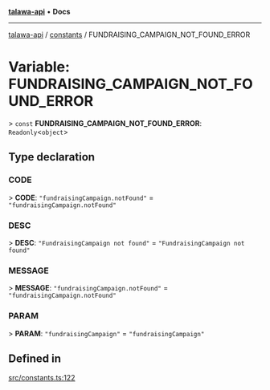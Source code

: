 [**talawa-api**](../../README.md) • **Docs**

***

[talawa-api](../../modules.md) / [constants](../README.md) / FUNDRAISING\_CAMPAIGN\_NOT\_FOUND\_ERROR

# Variable: FUNDRAISING\_CAMPAIGN\_NOT\_FOUND\_ERROR

\> `const` **FUNDRAISING\_CAMPAIGN\_NOT\_FOUND\_ERROR**: `Readonly`\<`object`\>

## Type declaration

### CODE

\> **CODE**: `"fundraisingCampaign.notFound"` = `"fundraisingCampaign.notFound"`

### DESC

\> **DESC**: `"FundraisingCampaign not found"` = `"FundraisingCampaign not found"`

### MESSAGE

\> **MESSAGE**: `"fundraisingCampaign.notFound"` = `"fundraisingCampaign.notFound"`

### PARAM

\> **PARAM**: `"fundraisingCampaign"` = `"fundraisingCampaign"`

## Defined in

[src/constants.ts:122](https://github.com/PalisadoesFoundation/talawa-api/blob/f1c816bca43cc03a8c1bd303394e2550a50db017/src/constants.ts#L122)
